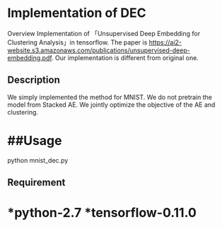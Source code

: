 Implementation of DEC
====

Overview
Implementation of 「Unsupervised Deep Embedding for Clustering Analysis」in tensorflow.
The paper is https://ai2-website.s3.amazonaws.com/publications/unsupervised-deep-embedding.pdf. Our implementation is different from original one.
## Description
We simply implemented the method for MNIST. We do not pretrain the model from Stacked AE. We jointly optimize the objective of the AE and clustering.

##Usage
======
python mnist_dec.py 

## Requirement
*python-2.7
*tensorflow-0.11.0
=======


